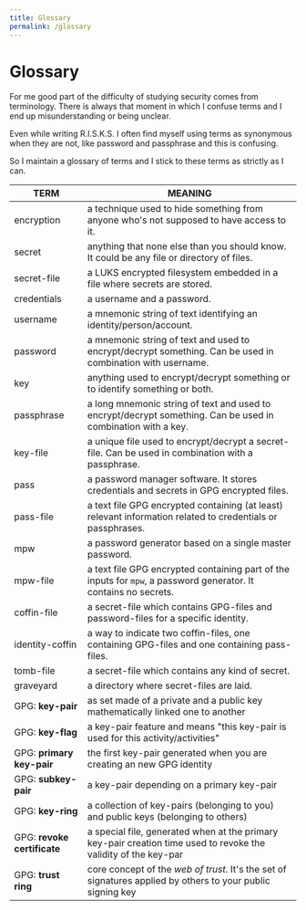 ```yaml
---
title: Glossary
permalink: /glossary
---
```



# Glossary

For me good part of the difficulty of studying security comes from terminology. There is always that moment in which I confuse terms and I end up misunderstanding or being unclear.

Even while writing R.I.S.K.S. I often find myself using terms as synonymous when they are not, like password and passphrase and this is confusing.

So I maintain a glossary of terms and I stick to these terms as strictly as I can.


| TERM                        | MEANING                                                                                                             |
| --------------------------- | ------------------------------------------------------------------------------------------------------------------- |
| encryption                  | a technique used to hide something from anyone who's not supposed to have access to it.                             |
| secret                      | anything that none else than you should know. It could be any file or directory of files.                           |
| secret-file                 | a LUKS encrypted filesystem embedded in a file where secrets are stored.                                            |
| credentials                 | a username and a password.                                                                                          |
| username                    | a mnemonic string of text identifying an identity/person/account.                                                   |
| password                    | a mnemonic string of text and used to encrypt/decrypt something. Can be used in combination with username.          |
| key                         | anything used to encrypt/decrypt something or to identify something or both.                                        |
| passphrase                  | a long mnemonic string of text and used to encrypt/decrypt something. Can be used in combination with a key.        |
| key-file                    | a unique file used to encrypt/decrypt a secret-file. Can be used in combination with a passphrase.                  |
| pass                        | a password manager software. It stores credentials and secrets in GPG encrypted files.                              |
| pass-file                   | a text file GPG encrypted containing (at least) relevant information related to credentials or passphrases.         |
| mpw                         | a password generator based on a single master password.                                                             |
| mpw-file                    | a text file GPG encrypted containing part of the inputs for `mpw`, a password generator. It contains no secrets.    |
| coffin-file                 | a secret-file which contains GPG-files and password-files for a specific identity.                                  |
| identity-coffin             | a way to indicate two coffin-files, one containing GPG-files and one containing pass-files.                         |
| tomb-file                   | a secret-file which contains any kind of secret.                                                                    |
| graveyard                   | a directory where secret-files are laid.                                                                            |
| GPG: **key-pair**           | as set made of a private and a public key mathematically linked one to another                                      |
| GPG: **key-flag**           | a key-pair feature and means "this key-pair is used for this activity/activities"                                   |
| GPG: **primary key-pair**   | the first key-pair generated when you are creating an new GPG identity                                              |
| GPG: **subkey-pair**        | a key-pair depending on a primary key-pair                                                                          |
| GPG: **key-ring**           | a collection of key-pairs (belonging to you) and public keys (belonging to others)                                  |
| GPG: **revoke certificate** | a special file, generated when at the primary key-pair creation time used to revoke the validity of the key-par   |
| GPG: **trust ring**         | core concept of the _web of trust_. It's the set of signatures applied by others to your public signing key         |
